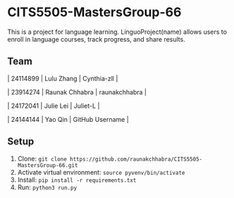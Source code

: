 # CITS5505-MastersGroup-66
This is a project for language learning.
LinguoProject(name) allows users to enroll in language courses, track progress, and share results.

## Team
| 24114899 | Lulu Zhang     | Cynthia-zll |

| 23914274 | Raunak Chhabra | raunakchhabra  |

| 24172041 | Julie Lei | Juliet-L |

| 24144144 | Yao Qin | GitHub Username |



## Setup
1. Clone: `git clone https://github.com/raunakchhabra/CITS5505-MastersGroup-66.git`
2. Activate virtual environment: `source pyvenv/bin/activate`
3. Install: `pip install -r requirements.txt`
4. Run: `python3 run.py`
